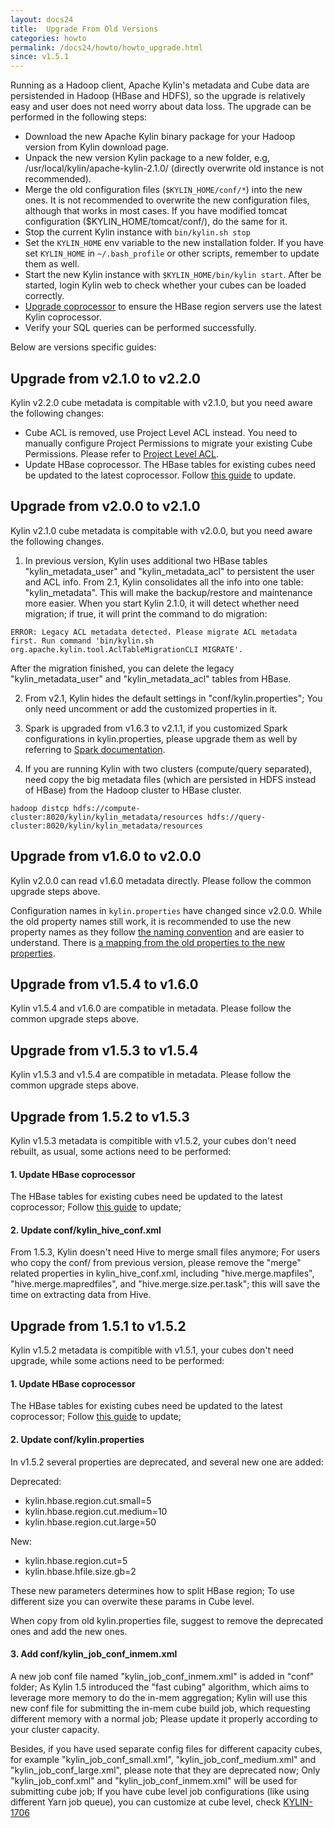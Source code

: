 ```yaml
---
layout: docs24
title:  Upgrade From Old Versions
categories: howto
permalink: /docs24/howto/howto_upgrade.html
since: v1.5.1
---
```


Running as a Hadoop client, Apache Kylin's metadata and Cube data are persistended in Hadoop (HBase and HDFS), so the upgrade is relatively easy and user does not need worry about data loss. The upgrade can be performed in the following steps:

* Download the new Apache Kylin binary package for your Hadoop version from Kylin download page.
* Unpack the new version Kylin package to a new folder, e.g, /usr/local/kylin/apache-kylin-2.1.0/ (directly overwrite old instance is not recommended).
* Merge the old configuration files (`$KYLIN_HOME/conf/*`) into the new ones. It is not recommended to overwrite the new configuration files, although that works in most cases. If you have modified tomcat configuration ($KYLIN_HOME/tomcat/conf/), do the same for it.
* Stop the current Kylin instance with `bin/kylin.sh stop`
* Set the `KYLIN_HOME` env variable to the new installation folder. If you have set `KYLIN_HOME` in `~/.bash_profile` or other scripts, remember to update them as well.
* Start the new Kylin instance with `$KYLIN_HOME/bin/kylin start`. After be started, login Kylin web to check whether your cubes can be loaded correctly.
* [Upgrade coprocessor](howto_update_coprocessor.html) to ensure the HBase region servers use the latest Kylin coprocessor.
* Verify your SQL queries can be performed successfully.

Below are versions specific guides:


## Upgrade from v2.1.0 to v2.2.0

Kylin v2.2.0 cube metadata is compitable with v2.1.0, but you need aware the following changes:

* Cube ACL is removed, use Project Level ACL instead. You need to manually configure Project Permissions to migrate your existing Cube Permissions. Please refer to [Project Level ACL](/docs21/tutorial/project_level_acl.html).
* Update HBase coprocessor. The HBase tables for existing cubes need be updated to the latest coprocessor. Follow [this guide](/docs21/howto/howto_update_coprocessor.html) to update.


## Upgrade from v2.0.0 to v2.1.0

Kylin v2.1.0 cube metadata is compitable with v2.0.0, but you need aware the following changes. 

1) In previous version, Kylin uses additional two HBase tables "kylin_metadata_user" and "kylin_metadata_acl" to persistent the user and ACL info. From 2.1, Kylin consolidates all the info into one table: "kylin_metadata". This will make the backup/restore and maintenance more easier. When you start Kylin 2.1.0, it will detect whether need migration; if true, it will print the command to do migration:

```
ERROR: Legacy ACL metadata detected. Please migrate ACL metadata first. Run command 'bin/kylin.sh org.apache.kylin.tool.AclTableMigrationCLI MIGRATE'.
```

After the migration finished, you can delete the legacy "kylin_metadata_user" and "kylin_metadata_acl" tables from HBase.

2) From v2.1, Kylin hides the default settings in "conf/kylin.properties"; You only need uncomment or add the customized properties in it.

3) Spark is upgraded from v1.6.3 to v2.1.1, if you customized Spark configurations in kylin.properties, please upgrade them as well by referring to [Spark documentation](https://spark.apache.org/docs/2.1.0/).

4) If you are running Kylin with two clusters (compute/query separated), need copy the big metadata files (which are persisted in HDFS instead of HBase) from the Hadoop cluster to HBase cluster.

```
hadoop distcp hdfs://compute-cluster:8020/kylin/kylin_metadata/resources hdfs://query-cluster:8020/kylin/kylin_metadata/resources
```


## Upgrade from v1.6.0 to v2.0.0

Kylin v2.0.0 can read v1.6.0 metadata directly. Please follow the common upgrade steps above.

Configuration names in `kylin.properties` have changed since v2.0.0. While the old property names still work, it is recommended to use the new property names as they follow [the naming convention](/development/coding_naming_convention.html) and are easier to understand. There is [a mapping from the old properties to the new properties](https://github.com/apache/kylin/blob/2.0.x/core-common/src/main/resources/kylin-backward-compatibility.properties).

## Upgrade from v1.5.4 to v1.6.0

Kylin v1.5.4 and v1.6.0 are compatible in metadata. Please follow the common upgrade steps above.

## Upgrade from v1.5.3 to v1.5.4
Kylin v1.5.3 and v1.5.4 are compatible in metadata. Please follow the common upgrade steps above.

## Upgrade from 1.5.2 to v1.5.3
Kylin v1.5.3 metadata is compitible with v1.5.2, your cubes don't need rebuilt, as usual, some actions need to be performed:

#### 1. Update HBase coprocessor
The HBase tables for existing cubes need be updated to the latest coprocessor; Follow [this guide](howto_update_coprocessor.html) to update;

#### 2. Update conf/kylin_hive_conf.xml
From 1.5.3, Kylin doesn't need Hive to merge small files anymore; For users who copy the conf/ from previous version, please remove the "merge" related properties in kylin_hive_conf.xml, including "hive.merge.mapfiles", "hive.merge.mapredfiles", and "hive.merge.size.per.task"; this will save the time on extracting data from Hive.


## Upgrade from 1.5.1 to v1.5.2
Kylin v1.5.2 metadata is compitible with v1.5.1, your cubes don't need upgrade, while some actions need to be performed:

#### 1. Update HBase coprocessor
The HBase tables for existing cubes need be updated to the latest coprocessor; Follow [this guide](howto_update_coprocessor.html) to update;

#### 2. Update conf/kylin.properties
In v1.5.2 several properties are deprecated, and several new one are added:

Deprecated:

* kylin.hbase.region.cut.small=5
* kylin.hbase.region.cut.medium=10
* kylin.hbase.region.cut.large=50

New:

* kylin.hbase.region.cut=5
* kylin.hbase.hfile.size.gb=2

These new parameters determines how to split HBase region; To use different size you can overwite these params in Cube level. 

When copy from old kylin.properties file, suggest to remove the deprecated ones and add the new ones.

#### 3. Add conf/kylin\_job\_conf\_inmem.xml
A new job conf file named "kylin\_job\_conf\_inmem.xml" is added in "conf" folder; As Kylin 1.5 introduced the "fast cubing" algorithm, which aims to leverage more memory to do the in-mem aggregation; Kylin will use this new conf file for submitting the in-mem cube build job, which requesting different memory with a normal job; Please update it properly according to your cluster capacity.

Besides, if you have used separate config files for different capacity cubes, for example "kylin\_job\_conf\_small.xml", "kylin\_job\_conf\_medium.xml" and "kylin\_job\_conf\_large.xml", please note that they are deprecated now; Only "kylin\_job\_conf.xml" and "kylin\_job\_conf\_inmem.xml" will be used for submitting cube job; If you have cube level job configurations (like using different Yarn job queue), you can customize at cube level, check [KYLIN-1706](https://issues.apache.org/jira/browse/KYLIN-1706)

